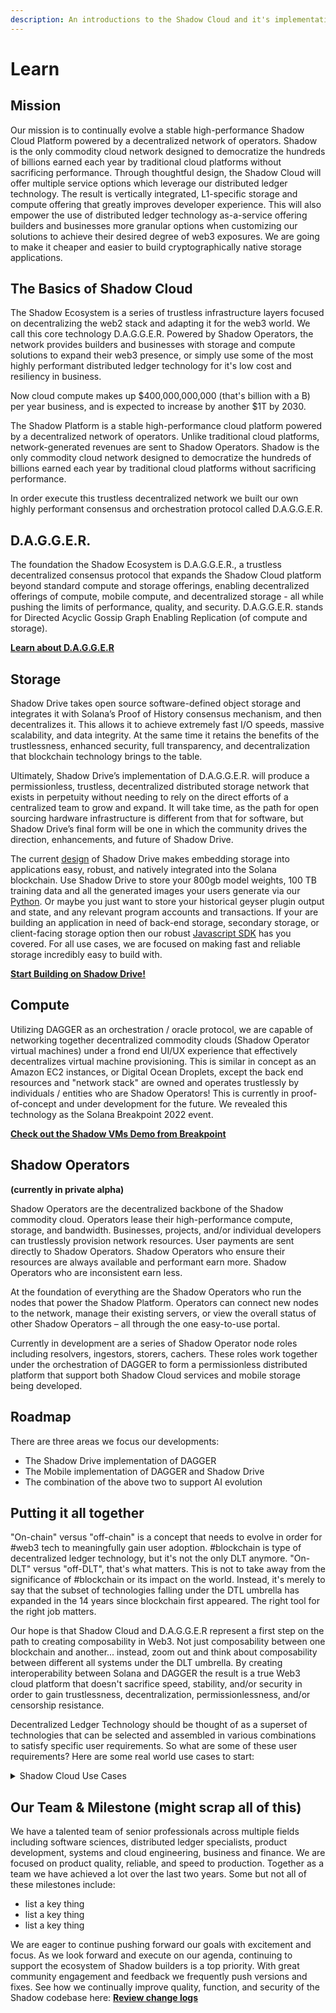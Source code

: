 ```yaml
---
description: An introductions to the Shadow Cloud and it's implementations
---
```


# Learn

## **Mission**

Our mission is to continually evolve a stable high-performance Shadow Cloud Platform powered by a decentralized network of operators. Shadow is the only commodity cloud network designed to democratize the hundreds of billions earned each year by traditional cloud platforms without sacrificing performance. Through thoughtful design, the Shadow Cloud will offer multiple service options which leverage our distributed ledger technology. The result is vertically integrated, L1-specific storage and compute offering that greatly improves developer experience. This will also empower the use of distributed ledger technology as-a-service offering builders and businesses more granular options when customizing our solutions to achieve their desired degree of web3 exposures. We are going to make it cheaper and easier to build cryptographically native storage applications.

## **The Basics of Shadow Cloud**

The Shadow Ecosystem is a series of trustless infrastructure layers focused on decentralizing the web2 stack and adapting it for the web3 world. We call this core technology D.A.G.G.E.R. Powered by Shadow Operators, the network provides builders and businesses with storage and compute solutions to expand their web3 presence, or simply use some of the most highly performant distributed ledger technology for it's low cost and resiliency in business.

Now cloud compute makes up $400,000,000,000 (that's billion with a B) per year business, and is expected to increase by another $1T by 2030.

The Shadow Platform is a stable high-performance cloud platform powered by a decentralized network of operators. Unlike traditional cloud platforms, network-generated revenues are sent to Shadow Operators. Shadow is the only commodity cloud network designed to democratize the hundreds of billions earned each year by traditional cloud platforms without sacrificing performance.

In order execute this trustless decentralized network we built our own highly performant consensus and orchestration protocol called D.A.G.G.E.R.

## **D.A.G.G.E.R.**

The foundation the Shadow Ecosystem is D.A.G.G.E.R., a trustless decentralized consensus protocol that expands the Shadow Cloud platform beyond standard compute and storage offerings, enabling decentralized offerings of compute, mobile compute, and decentralized storage - all while pushing the limits of performance, quality, and security. D.A.G.G.E.R. stands for Directed Acyclic Gossip Graph Enabling Replication (of compute and storage).

[**Learn about D.A.G.G.E.R**](./)

## **Storage**

Shadow Drive takes open source software-defined object storage and integrates it with Solana’s Proof of History consensus mechanism, and then decentralizes it. This allows it to achieve extremely fast I/O speeds, massive scalability, and data integrity. At the same time it retains the benefits of the trustlessness, enhanced security, full transparency, and decentralization that blockchain technology brings to the table.

Ultimately, Shadow Drive’s implementation of D.A.G.G.E.R. will produce a permissionless, trustless, decentralized distributed storage network that exists in perpetuity without needing to rely on the direct efforts of a centralized team to grow and expand. It will take time, as the path for open sourcing hardware infrastructure is different from that for software, but Shadow Drive’s final form will be one in which the community drives the direction, enhancements, and future of Shadow Drive.

The current [design](./) of Shadow Drive makes embedding storage into applications easy, robust, and natively integrated into the Solana blockchain. Use Shadow Drive to store your 800gb model weights, 100 TB training data and all the generated images your users generate via our [Python](SDK/). Or maybe you just want to store your historical geyser plugin output and state, and any relevant program accounts and transactions. If your are building an application in need of back-end storage, secondary storage, or client-facing storage option then our robust [Javascript SDK](./) has you covered. For all use cases, we are focused on making fast and reliable storage incredibly easy to build with.

[**Start Building on Shadow Drive!**](./)

## **Compute**

Utilizing DAGGER as an orchestration / oracle protocol, we are capable of networking together decentralized commodity clouds (Shadow Operator virtual machines) under a frond end UI/UX experience that effectively decentralizes virtual machine provisioning. This is similar in concept as an Amazon EC2 instances, or Digital Ocean Droplets, except the back end resources and "network stack" are owned and operates trustlessly by individuals / entities who are Shadow Operators! This is currently in proof-of-concept and under development for the future. We revealed this technology as the Solana Breakpoint 2022 event.

[**Check out the Shadow VMs Demo from Breakpoint**](./)

## **Shadow Operators**

**(currently in private alpha)**

Shadow Operators are the decentralized backbone of the Shadow commodity cloud. Operators lease their high-performance compute, storage, and bandwidth. Businesses, projects, and/or individual developers can trustlessly provision network resources. User payments are sent directly to Shadow Operators. Shadow Operators who ensure their resources are always available and performant earn more. Shadow Operators who are inconsistent earn less.

At the foundation of everything are the Shadow Operators who run the nodes that power the Shadow Platform. Operators can connect new nodes to the network, manage their existing servers, or view the overall status of other Shadow Operators – all through the one easy-to-use portal.

Currently in development are a series of Shadow Operator node roles including resolvers, ingestors, storers, cachers. These roles work together under the orchestration of DAGGER to form a permissionless distributed platform that support both Shadow Cloud services and mobile storage being developed.

## **Roadmap**

There are three areas we focus our developments:

* The Shadow Drive implementation of DAGGER
* The Mobile implementation of DAGGER and Shadow Drive
* The combination of the above two to support AI evolution

## **Putting it all together**

"On-chain" versus "off-chain" is a concept that needs to evolve in order for #web3 tech to meaningfully gain user adoption. #blockchain is type of decentralized ledger technology, but it's not the only DLT anymore. "On-DLT" versus "off-DLT", that's what matters. This is not to take away from the significance of #blockchain or its impact on the world. Instead, it's merely to say that the subset of technologies falling under the DTL umbrella has expanded in the 14 years since blockchain first appeared. The right tool for the right job matters.

Our hope is that Shadow Cloud and D.A.G.G.E.R represent a first step on the path to creating composability in Web3. Not just composability between one blockchain and another... instead, zoom out and think about composability between different all systems under the DLT umbrella. By creating interoperability between Solana and DAGGER the result is a true Web3 cloud platform that doesn't sacrifice speed, stability, and/or security in order to gain trustlessness, decentralization, permissionlessness, and/or censorship resistance.

Decentralized Ledger Technology should be thought of as a superset of technologies that can be selected and assembled in various combinations to satisfy specific user requirements. So what are some of these user requirements? Here are some real world use cases to start:

<details>

<summary>Shadow Cloud Use Cases</summary>

* Storage
  * Web hosting & content management
    * Managing static content at high volumes that can elastically scale with your needs makes Shadow Drive a great solution for web content, media, images, and other unstructured data types.
  * Social media
    * Temporarily or permanently store message history and embedded media, stream video content from user uploads, and store and deliver vast amounts of images and avatars to enhance the Web3 efficacy of your app.
  * Archival & back-up
    * By 3x replicating and erasure coding encrypted records across a decentralized network, Shadow Drive can preserve valuable records from bad actors.
  * Datasets
    * Some information is too important for humanity to lose. From scientific research projects to historical documentation, cryptographic proofs guarantee a dataset’s integrity and availability forever. Imagine if the world’s most important libraries couldn’t be destroyed because the information has been distributed across thousands of unique locations worldwide.
  * AI implementation
    * From training models, to backing up data sets, to virtually mounting the storage accounts, Shadow Drive will offer fast, reliable, transparent methods to support many AI data-processing applications by lowering costs of housing huge amounts of data and offering extremely high read/write more cheaply than other decentralized competitors.
  * Personal & editable storage space
    * With optional mutability, you are free to create and delete files as you see fit. With low costs and many front-end user interfaces to choose from, Shadow Drive can be your personal expanded storage space.
  * Specialized distributed ledger implementations
    * The current [design](./) of Shadow Drive makes embedding storage into applications easy, robust, and natively integrated into the Solana blockchain. Use Shadow Drive to store your 800gb model weights, 100 TB training data and all the generated images your users generate via our [Python](SDK/). Or maybe you just want to store your historical geyser plugin output and state, and any relevant program accounts and transactions. If your are building an application in need of back-end storage, secondary storage, or client-facing storage option then our robust [Javascript SDK](./) has you covered. For all use cases, we are focused on making fast and reliable storage incredibly easy to build with.
* Compute
  * Application Building _(future release)_
    * Delivery on-chain data to front-end business applications with speed and reliability.
  * Mobile Development _(future release)_
    * Power back-end mobile remote procedural calls to enable users to interact with their favorite blockchain or web3 mobile application.
  * Enterprise VMs _(future release)_
    * White-glove handling of bare metal and virtual provisioning for specialized distributed ledger technology implementations.

[**Start Building on Shadow Drive!**](./)

</details>

## **Our Team & Milestone** (might scrap all of this)

We have a talented team of senior professionals across multiple fields including software sciences, distributed ledger specialists, product development, systems and cloud engineering, business and finance. We are focused on product quality, reliable, and speed to production. Together as a team we have achieved a lot over the last two years. Some but not all of these milestones include:

* list a key thing
* list a key thing
* list a key thing

We are eager to continue pushing forward our goals with excitement and focus. As we look forward and execute on our agenda, continuing to support the ecosystem of Shadow builders is a top priority. With great community engagement and feedback we frequently push versions and fixes. See how we continually improve quality, function, and security of the Shadow codebase here: [**Review change logs**](../reference/change-logs.md)
